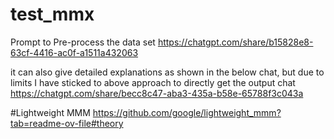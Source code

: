 # test_mmx

Prompt to Pre-process the data set https://chatgpt.com/share/b15828e8-63cf-4416-ac0f-a1511a432063

it can also give detailed explanations as shown in the below chat, but due to limits I have sticked to above approach to directly get the output chat
https://chatgpt.com/share/becc8c47-aba3-435a-b58e-65788f3c043a


#Lightweight MMM
https://github.com/google/lightweight_mmm?tab=readme-ov-file#theory
